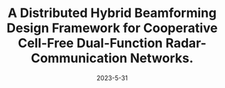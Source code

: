 ---
title: "A Distributed Hybrid Beamforming Design Framework for Cooperative Cell-Free Dual-Function Radar-Communication Networks."
collection: arVix
permalink: /publication/2023-arVix-tsp
date: 2023-5-31
level: arVix
citation: '<b>B. Wang</b> and <i>et al</i>, "A Distributed Hybrid Beamforming Design Framework for Cooperative Cell-Free Dual-Function Radar-Communication Networks," submitted to <i>IEEE Transactions on Signal Processing</i>.'
---
